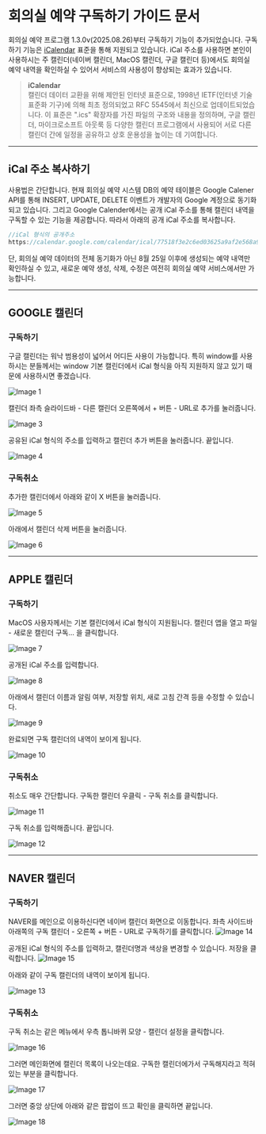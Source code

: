 # 회의실 예약 구독하기 가이드 문서

회의실 예약 프로그램 1.3.0v(2025.08.26)부터 구독하기 기능이 추가되었습니다. 구독하기 기능은 [iCalendar](https://icalendar.org/RFC-Specifications/iCalendar-RFC-5545/) 표준을 통해 지원되고 있습니다. iCal 주소를 사용하면 본인이 사용하시는 주 캘린더(네이버 캘린더, MacOS 캘린더, 구글 캘린더 등)에서도 회의실 예약 내역을 확인하실 수 있어서 서비스의 사용성이 향상되는 효과가 있습니다.

> **iCalendar**      
> 캘린더 데이터 교환을 위해 제안된 인터넷 표준으로, 1998년 IETF(인터넷 기술 표준화 기구)에 의해 최초 정의되었고 RFC 5545에서 최신으로 업데이트되었습니다. 이 표준은 ".ics" 확장자를 가진 파일의 구조와 내용을 정의하며, 구글 캘린더, 마이크로소프트 아웃룩 등 다양한 캘린더 프로그램에서 사용되어 서로 다른 캘린더 간에 일정을 공유하고 상호 운용성을 높이는 데 기여합니다.

-----

## iCal 주소 복사하기 
사용법은 간단합니다. 현재 회의실 예약 시스템 DB의 예약 테이블은 Google Calener API를 통해 INSERT, UPDATE, DELETE 이벤트가 개발자의 Google 계정으로 동기화되고 있습니다. 그리고 Google Calender에서는 공개 iCal 주소를 통해 캘린더 내역을 구독할 수 있는 기능을 제공합니다. 따라서 아래의 공개 iCal 주소를 복사합니다.


```jsx
//iCal 형식의 공개주소
https://calendar.google.com/calendar/ical/77518f3e2c6ed03625a9af2e568a9933085c799eab415f30b8aae822f44d9e59%40group.calendar.google.com/public/basic.ics
```
단, 회의실 예약 데이터의 전체 동기화가 아닌 8월 25일 이후에 생성되는 예약 내역만 확인하실 수 있고, 새로운 예약 생성, 삭제, 수정은 여전히 회의실 예약 서비스에서만 가능합니다.

-----

## GOOGLE 캘린더

### 구독하기

구글 캘린더는 워낙 범용성이 넓어서 어디든 사용이 가능합니다. 특히 window를 사용하시는 분들께서는 window 기본 캘린더에서 iCal 형식을 아직 지원하지 않고 있기 때문에 사용하시면 좋겠습니다.

![Image 1](https://github.com/user-attachments/assets/2fd18a35-c7cb-4ad6-8d34-bfea35097605)


캘린더 좌측 슬라이드바 - 다른 캘린더 오른쪽에서 + 버튼 - URL로 추가를 눌러줍니다.

![Image 3](https://github.com/user-attachments/assets/7b09afee-761e-4418-ad85-80c29426410e)

공유된 iCal 형식의 주소를 입력하고 캘린더 추가 버튼을 눌러줍니다. 끝입니다.

![Image 4](https://github.com/user-attachments/assets/3640bf97-f87a-4576-a123-e5cd94f068c7)

### 구독취소

추가한 캘린더에서 아래와 같이 X 버튼을 눌러줍니다.

![Image 5](https://github.com/user-attachments/assets/c6a15300-ce49-4f31-8b5a-7fe68debc8fd)

아래에서 캘린더 삭제 버튼을 눌러줍니다.

![Image 6](https://github.com/user-attachments/assets/25440c8d-b49f-4f62-b162-f9e72e7ca715)

-----

## APPLE 캘린더

### 구독하기

MacOS 사용자께서는 기본 캘린더에서 iCal 형식이 지원됩니다. 캘린더 앱을 열고 파일 - 새로운 캘린더 구독… 을 클릭합니다.

![Image 7](https://github.com/user-attachments/assets/a50622da-cc25-4a32-a589-d2e80d9e461c)

공개된 iCal 주소를 입력합니다.

![Image 8](https://github.com/user-attachments/assets/0ed3eb8e-195e-4115-b20f-8e76934fd20f)

아래에서 캘린더 이름과 알림 여부, 저장할 위치, 새로 고침 간격 등을 수정할 수 있습니다.

![Image 9](https://github.com/user-attachments/assets/daa124c6-d0e3-4858-8dac-5ff8295b90be)

완료되면 구독 캘린더의 내역이 보이게 됩니다.

![Image 10](https://github.com/user-attachments/assets/504bb238-0130-4ada-ac84-6f8fb2e0c4a6)

### 구독취소

취소도 매우 간단합니다. 구독한 캘린더 우클릭 - 구독 취소를 클릭합니다.

![Image 11](https://github.com/user-attachments/assets/ca822388-4598-42d7-a7f5-9dcbda67c5f1)

구독 취소를 입력해줍니다. 끝입니다.

![Image 12](https://github.com/user-attachments/assets/3dd5650f-b426-486d-901e-a36bed75c177)

-----

## NAVER 캘린더

### 구독하기

NAVER를 메인으로 이용하신다면 네이버 캘린더 화면으로 이동합니다. 좌측 사이드바 아래쪽의 구독 캘린더 - 오른쪽 + 버튼 - URL로 구독하기를 클릭합니다.
![Image 14](https://github.com/user-attachments/assets/e895fe72-d566-45b5-8359-c7a7fe10f66a)


공개된 iCal 형식의 주소를 입력하고, 캘린더명과 색상을 변경할 수 있습니다. 저장을 클릭합니다.
![Image 15](https://github.com/user-attachments/assets/47bf73c2-f177-4599-8512-ec857b25d72d)


아래와 같이 구독 캘린더의 내역이 보이게 됩니다.

![Image 13](https://github.com/user-attachments/assets/136b91a7-2710-41f5-80f4-d0a7cbc421a8)


### 구독취소

구독 취소는 같은 메뉴에서 우측 톱니바퀴 모양 - 캘린더 설정을 클릭합니다.

![Image 16](https://github.com/user-attachments/assets/9a655f86-5b5b-4939-bc72-80d975c695a3)


그러면 메인화면에 캘린더 목록이 나오는데요. 구독한 캘린더에가서 구독해지라고 적혀있는 부분을 클릭합니다.

![Image 17](https://github.com/user-attachments/assets/527ed744-e27b-44a2-b5ad-326bf0c7dc5b)

그러면 중앙 상단에 아래와 같은 팝업이 뜨고 확인을 클릭하면 끝입니다.

![Image 18](https://github.com/user-attachments/assets/1f07284f-16d1-4a66-b906-74c2c226a293)
